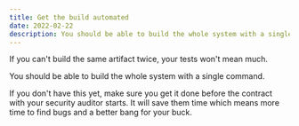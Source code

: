 ```yaml
---
title: Get the build automated
date: 2022-02-22
description: You should be able to build the whole system with a single command. 
---
```


If you can't build the same artifact twice, your tests won't mean much.

You should be able to build the whole system with a single command. 

If you don't have this yet, make sure you get it done before the contract with your security auditor starts. It will save them time which means more time to find bugs and a better bang for your buck.
